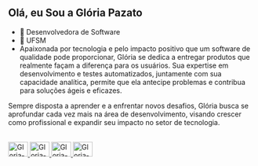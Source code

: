 ## Olá, eu Sou a Glória Pazato

- 🔭 Desenvolvedora de Software 
- 🔭 UFSM
- Apaixonada por tecnologia e pelo impacto positivo que um software de qualidade pode proporcionar, Glória se dedica a entregar produtos que realmente façam a diferença para os usuários. Sua expertise em desenvolvimento e testes automatizados, juntamente com sua capacidade analítica, permite que ela antecipe problemas e contribua para soluções ágeis e eficazes.

Sempre disposta a aprender e a enfrentar novos desafios, Glória busca se aprofundar cada vez mais na área de desenvolvimento, visando crescer como profissional e expandir seu impacto no setor de tecnologia.

<div> 
  <a href="https://github.com/gloriapazato">
</div>
  
<div style= "display: inline_block"><br>
  <img algin="center" alt="Gloria-C" height ="30" width="40" src="https://cdn.jsdelivr.net/gh/devicons/devicon/icons/c/c-original.svg" />
    <img algin="center" alt="Gloria-Js" height ="30" width="40" src="https://cdn.jsdelivr.net/gh/devicons/devicon/icons/javascript/javascript-original.svg" />
  <img algin="center" alt="Gloria-Ts" height ="30" width="40" src="https://cdn.jsdelivr.net/gh/devicons/devicon/icons/typescript/typescript-original.svg" />
    <img  algin="center" alt="Gloria-Docker" height ="30" width="40" src="https://cdn.jsdelivr.net/gh/devicons/devicon/icons/docker/docker-original.svg" />
</div>
